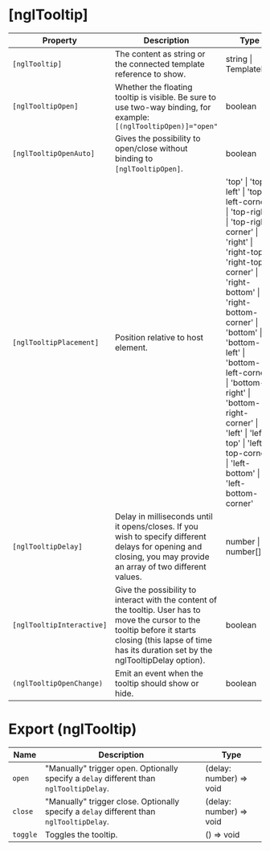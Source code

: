# [nglTooltip]

| Property | Description | Type | Default |
| -------- | ----------- | ---- | ------- |
| `[nglTooltip]` | The content as string or the connected template reference to show. | string \| TemplateRef | |
| `[nglTooltipOpen]` | Whether the floating tooltip is visible. Be sure to use two-way binding, for example: `[(nglTooltipOpen)]="open"` | boolean | |
| `[nglTooltipOpenAuto]` | Gives the possibility to open/close without binding to `[nglTooltipOpen]`. | boolean | false |
| `[nglTooltipPlacement]` | Position relative to host element. | 'top' \| 'top-left' \| 'top-left-corner' \| 'top-right' \| 'top-right-corner' \| 'right' \| 'right-top' \| 'right-top-corner' \| 'right-bottom' \| 'right-bottom-corner' \| 'bottom' \| 'bottom-left' \| 'bottom-left-corner' \| 'bottom-right' \| 'bottom-right-corner' \| 'left' \| 'left-top' \| 'left-top-corner' \| 'left-bottom' \| 'left-bottom-corner' | 'top' |
| `[nglTooltipDelay]` | Delay in milliseconds until it opens/closes. If you wish to specify different delays for opening and closing, you may provide an array of two different values. | number \| number[] | |
| `[nglTooltipInteractive]` | Give the possibility to interact with the content of the tooltip. User has to move the cursor to the tooltip before it starts closing (this lapse of time has its duration set by the nglTooltipDelay option). | boolean | false |
| `(nglTooltipOpenChange)` | Emit an event when the tooltip should show or hide. | boolean | |

# Export (nglTooltip)
| Name | Description | Type |
| -------- | ----------- | ---- |
| `open` | "Manually" trigger open. Optionally specify a `delay` different than `nglTooltipDelay`. | (delay: number) => void |
| `close` | "Manually" trigger close. Optionally specify a `delay` different than `nglTooltipDelay`. | (delay: number) => void |
| `toggle` | Toggles the tooltip. | () => void |
